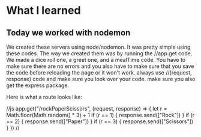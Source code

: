 # What I learned

## Today we worked with nodemon

We created these servers using node/nodemon. It was pretty simple using these
codes. The way we created them was by running the //app.get code. We made a dice
roll one, a greet one, and a mealTime code. You have to make sure there are
no errors and you also have to make sure that you save the code before reloading
the page or it won't work. always use //(request, response) code and make sure
you look over your code. make sure you also get the express package.

Here is what a route looks like:

//js
app.get("/rockPaperScissors", (request, response) => {
  let r = Math.floor(Math.random() * 3) + 1
  if (r == 1) {
    response.send(["Rock"])
  }
  if (r == 2) {
    response.send(["Paper"])
  }
  if (r == 3) {
    response.send(["Scissors"])
  }
})
//
